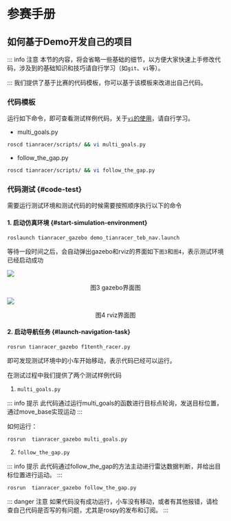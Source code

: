 # 参赛手册

## 如何基于Demo开发自己的项目

::: info 注意 
本节的内容，将会省略一些基础的细节，以方便大家快速上手修改代码，涉及到的基础知识和技巧请自行学习（如`git`、`vi`等）。

:::
我们提供了基于比赛的代码模板，你可以基于该模板来改进出自己代码。

### 代码模板

运行如下命令，即可查看测试样例代码，关于[`vi`的使用](https://www.runoob.com/linux/linux-vim.html)，请自行学习。

- multi_goals.py
```sh
roscd tianracer/scripts/ && vi multi_goals.py
```

- follow_the_gap.py 

```sh
roscd tianracer/scripts/ && vi follow_the_gap.py 
```

### 代码测试 {#code-test}

需要运行测试环境和测试代码的时候需要按照顺序执行以下的命令

#### 1. 启动仿真环境 {#start-simulation-environment}

```shell
roslaunch tianracer_gazebo demo_tianracer_teb_nav.launch
```

等待一段时间之后，会自动弹出gazebo和rviz的界面如下`图3`和`图4`，表示测试环境已经启动成功

![](https://tianbot-pic.oss-cn-beijing.aliyuncs.com/tianbot-pic/Tianbot-Doc202310271346027.png)
<p style="text-align:center"> 图3 gazebo界面图 </p>

![](https://tianbot-pic.oss-cn-beijing.aliyuncs.com/tianbot-pic/Tianbot-Doc202310271346877.png)
<p style="text-align:center"> 图4 rviz界面图 </p>

#### 2. 启动导航任务 {#launch-navigation-task}

```shell
rosrun tianracer_gazebo f1tenth_racer.py
```

即可发现测试环境中的小车开始移动，表示代码已经可以运行。

在测试过程中我们提供了两个测试样例代码

1. `multi_goals.py` 

::: info 提示
此代码通过运行multi_goals的函数进行目标点轮询，发送目标位置，通过move_base实现运动
:::

如何运行：

```shell
rosrun  tianracer_gazebo multi_goals.py  
```

2. `follow_the_gap.py`

::: info 提示
此代码通过follow_the_gap的方法主动进行雷达数据判断，并给出目标位置进行运动。
:::

```shell
rosrun  tianracer_gazebo follow_the_gap.py 
```
::: danger 注意
如果代码没有成功运行，小车没有移动，或者有其他报错，请检查自己代码是否写的有问题，尤其是rospy的发布和订阅。
:::

